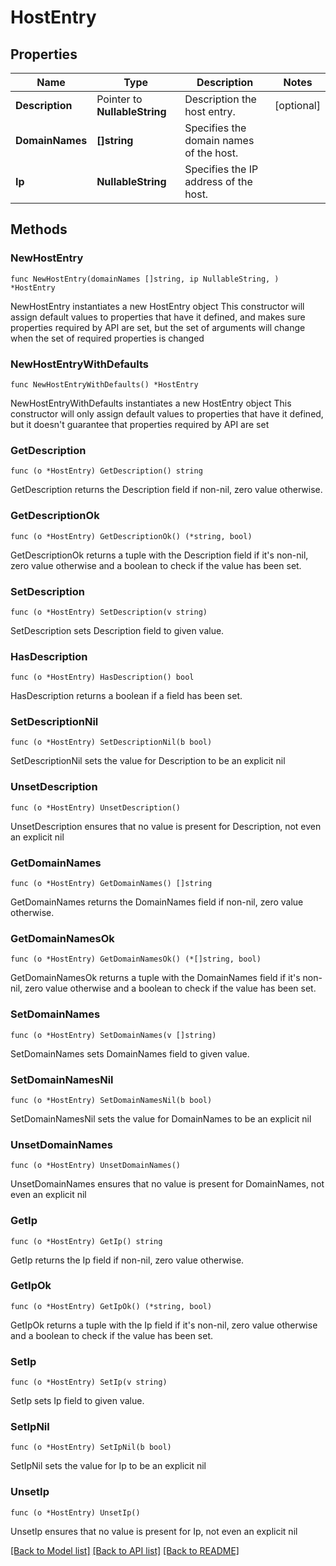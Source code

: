 # HostEntry

## Properties

Name | Type | Description | Notes
------------ | ------------- | ------------- | -------------
**Description** | Pointer to **NullableString** | Description the host entry. | [optional] 
**DomainNames** | **[]string** | Specifies the domain names of the host. | 
**Ip** | **NullableString** | Specifies the IP address of the host. | 

## Methods

### NewHostEntry

`func NewHostEntry(domainNames []string, ip NullableString, ) *HostEntry`

NewHostEntry instantiates a new HostEntry object
This constructor will assign default values to properties that have it defined,
and makes sure properties required by API are set, but the set of arguments
will change when the set of required properties is changed

### NewHostEntryWithDefaults

`func NewHostEntryWithDefaults() *HostEntry`

NewHostEntryWithDefaults instantiates a new HostEntry object
This constructor will only assign default values to properties that have it defined,
but it doesn't guarantee that properties required by API are set

### GetDescription

`func (o *HostEntry) GetDescription() string`

GetDescription returns the Description field if non-nil, zero value otherwise.

### GetDescriptionOk

`func (o *HostEntry) GetDescriptionOk() (*string, bool)`

GetDescriptionOk returns a tuple with the Description field if it's non-nil, zero value otherwise
and a boolean to check if the value has been set.

### SetDescription

`func (o *HostEntry) SetDescription(v string)`

SetDescription sets Description field to given value.

### HasDescription

`func (o *HostEntry) HasDescription() bool`

HasDescription returns a boolean if a field has been set.

### SetDescriptionNil

`func (o *HostEntry) SetDescriptionNil(b bool)`

 SetDescriptionNil sets the value for Description to be an explicit nil

### UnsetDescription
`func (o *HostEntry) UnsetDescription()`

UnsetDescription ensures that no value is present for Description, not even an explicit nil
### GetDomainNames

`func (o *HostEntry) GetDomainNames() []string`

GetDomainNames returns the DomainNames field if non-nil, zero value otherwise.

### GetDomainNamesOk

`func (o *HostEntry) GetDomainNamesOk() (*[]string, bool)`

GetDomainNamesOk returns a tuple with the DomainNames field if it's non-nil, zero value otherwise
and a boolean to check if the value has been set.

### SetDomainNames

`func (o *HostEntry) SetDomainNames(v []string)`

SetDomainNames sets DomainNames field to given value.


### SetDomainNamesNil

`func (o *HostEntry) SetDomainNamesNil(b bool)`

 SetDomainNamesNil sets the value for DomainNames to be an explicit nil

### UnsetDomainNames
`func (o *HostEntry) UnsetDomainNames()`

UnsetDomainNames ensures that no value is present for DomainNames, not even an explicit nil
### GetIp

`func (o *HostEntry) GetIp() string`

GetIp returns the Ip field if non-nil, zero value otherwise.

### GetIpOk

`func (o *HostEntry) GetIpOk() (*string, bool)`

GetIpOk returns a tuple with the Ip field if it's non-nil, zero value otherwise
and a boolean to check if the value has been set.

### SetIp

`func (o *HostEntry) SetIp(v string)`

SetIp sets Ip field to given value.


### SetIpNil

`func (o *HostEntry) SetIpNil(b bool)`

 SetIpNil sets the value for Ip to be an explicit nil

### UnsetIp
`func (o *HostEntry) UnsetIp()`

UnsetIp ensures that no value is present for Ip, not even an explicit nil

[[Back to Model list]](../README.md#documentation-for-models) [[Back to API list]](../README.md#documentation-for-api-endpoints) [[Back to README]](../README.md)


